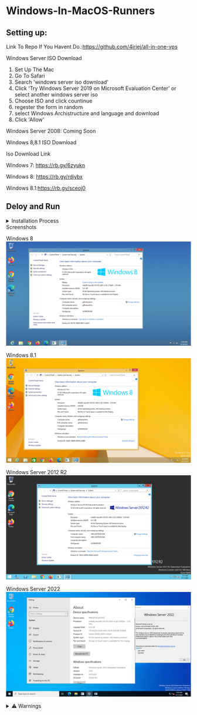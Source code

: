 # Windows-In-MacOS-Runners

## Setting up:

Link To Repo If You Havent Do.:https://github.com/4irjej/all-in-one-vps

Windows Server ISO Download

1. Set Up The Mac
2. Go To Safari
3. Search 'windows server iso download'
4. Click 'Try Windows Server 2019 on Microsoft Evaluation Center' or select another windows server iso
5. Choose ISO and click countinue
6. regester the form in random
7. select Windows Archistructure and language and download
8. Click 'Allow'

Windows Server 2008: Coming Soon

Windows 8,8.1 ISO Download

Iso Download Link

Windows 7: https://rb.gy/6zyukn

Windows 8: https://rb.gy/rdiybx

Windows 8.1:https://rb.gy/sceoj0


## Deloy and Run
<details>
    <summary>Installation Process</summary> <br>
    
1. go to `launchpad` in second page and click 'Virtualbox'

2. Click `New Virtual Machine` button 

3. Enter Your VM Name And Choose Your Windows Version 8 or 8.1 or server versions

4. Adjust Your Memory to 9 GB

5. Create Virtual Hard Disk Follow Instructions And Adjust Storage Size

6. Click Settings

7. Go To Systen Section
    
8. Click Processor And Choose 2 VCPU
    
9. Go To Storage And Click On Empty CD
     
10. Click The CD Icon Then Click Choose/Create Virtual Optical Disk

11. Click Add And Click Ok 4 Times
   
12. Go To Downloads And Choose The ISO
    
13. Click OK To Close The Settings
    
14. Click Start
    
15. Follow Installation Instructions And Create Password For RDP Connection
  
17. Download Ngrok Using The Link (Download Chrome Or Add Htpps:// If Not Working): https://rb.gy/n4rmvr
    
18. Go To Downloads Folder And Then Extract The File
    
19. Download Authtoken Command File Using The Link (You can download the file if its not working):https://rb.gy/s3b1e2
    
20: Right Click then choose properties
    
21. Click Remote Settings
    
22. Click Allow Remote Connections Then OK
    
23. Open Remote Desktop Connection Then Copy the link(without tcp://) 
    
34. Fill your login info
    
35. Enjoy! For 6 Hours

</details>


<summary>Screenshots</summary>

Windows 8
<img src="https://raw.githubusercontent.com/4irjej/images/main/Screenshots/Screenshot%20Windows%208.png" >

Windows 8.1
<img src="https://raw.githubusercontent.com/4irjej/images/main/Screenshots/Screenshot%20Windows%208.1.png" >

Windows Server 2012 R2
<img src="https://raw.githubusercontent.com/4irjej/images/main/Screenshots/Screenshot%20Windows%20Server%202012%20R2.png" >

Windows Server 2022
<img src="https://raw.githubusercontent.com/4irjej/images/main/Screenshots/Screenshot%20Windows%20Server%202022.png" >

</details>


<details>
    <summary>⚠ Warnings </summary>
<br>
    
```py
THIS IS ONLY FOR EDUCATIONAL PURPOSES

DON'T USE FOR MINING OR ILLEGAL USE    
```
    
- Reminders:
 Dont close this windows which called "**ngrok.exe**", it will cause the ngrok tunneling process to be stopped and disconnect from Windows RDP.
<img src="https://raw.githubusercontent.com/4irjej/images/main/Screenshots/ngrok%20terminal.png">
